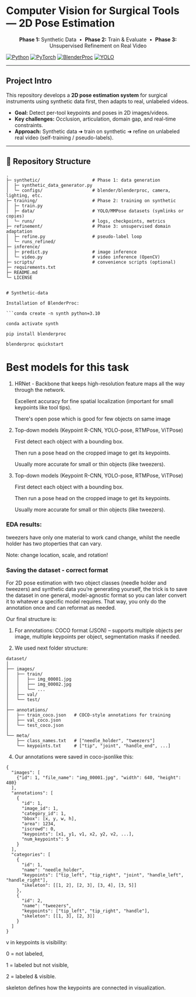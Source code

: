 # Computer Vision for Surgical Tools — 2D Pose Estimation

<p align="center">
  <b>Phase 1:</b> Synthetic Data &nbsp;•&nbsp;
  <b>Phase 2:</b> Train & Evaluate &nbsp;•&nbsp;
  <b>Phase 3:</b> Unsupervised Refinement on Real Video
</p>

[![Python](https://img.shields.io/badge/Python-3.10+-blue.svg)]()
[![PyTorch](https://img.shields.io/badge/PyTorch-✔-orange.svg)]()
[![BlenderProc](https://img.shields.io/badge/BlenderProc-✔-brightgreen.svg)]()
[![YOLO](https://img.shields.io/badge/YOLOv8-pose-success.svg)]()

---

## Project Intro

This repository develops a **2D pose estimation system** for surgical instruments using synthetic data first, then adapts to real, unlabeled videos.

- **Goal:** Detect per-tool keypoints and poses in 2D images/videos.
- **Key challenges:** Occlusion, articulation, domain gap, and real-time constraints.
- **Approach:** Synthetic data ➜ train on synthetic ➜ refine on unlabeled real video (self-training / pseudo-labels).

---

## 📁 Repository Structure
```text
.
├─ synthetic/                    # Phase 1: data generation
│  ├─ synthetic_data_generator.py
│  └─ configs/                   # blender/blenderproc, camera, lighting, etc.
├─ training/                     # Phase 2: training on synthetic
│  ├─ train.py
│  ├─ data/                      # YOLO/MMPose datasets (symlinks or copies)
│  └─ runs/                      # logs, checkpoints, metrics
├─ refinement/                   # Phase 3: unsupervised domain adaptation
│  ├─ refine.py                  # pseudo-label loop
│  └─ runs_refined/
├─ inference/
│  ├─ predict.py                 # image inference
│  └─ video.py                   # video inference (OpenCV)
├─ scripts/                      # convenience scripts (optional)
├─ requirements.txt
├─ README.md
└─ LICENSE


# Synthetic-data

Installation of BlenderProc: 

```conda create -n synth python=3.10

conda activate synth

pip install blenderproc

blenderproc quickstart
```
# Best models for this task
1.  HRNet - Backbone that keeps high-resolution feature maps all the way through the network.

    Excellent accuracy for fine spatial localization (important for small keypoints like tool tips).

    There's open pose which is good for few objects on same image 

2. Top-down models (Keypoint R-CNN, YOLO-pose, RTMPose, ViTPose)

    First detect each object with a bounding box.

    Then run a pose head on the cropped image to get its keypoints.

    Usually more accurate for small or thin objects (like tweezers).

3.  Top-down models (Keypoint R-CNN, YOLO-pose, RTMPose, ViTPose)

    First detect each object with a bounding box.

    Then run a pose head on the cropped image to get its keypoints.

    Usually more accurate for small or thin objects (like tweezers).

### EDA results:
tweezers have only one material to work cand change, whilst the needle holder has two ptoperties that can vary.


Note: change location, scale, and rotation!


### Saving the dataset - correct format
For 2D pose estimation with two object classes (needle holder and tweezers) and synthetic data you’re generating yourself, the trick is to save the dataset in one general, model-agnostic format so you can later convert it to whatever a specific model requires.
That way, you only do the annotation once and can reformat as needed.

Our final structure is: 
1. For annotations: COCO format (JSON) – supports multiple objects per image, multiple keypoints per object, segmentation masks if needed.

2. We used next folder structure:
```
dataset/
│
├── images/
│   ├── train/
│   │   ├── img_00001.jpg
│   │   ├── img_00002.jpg
│   │   └── ...
│   ├── val/
│   └── test/
│
├── annotations/
│   ├── train_coco.json   # COCO-style annotations for training
│   ├── val_coco.json
│   └── test_coco.json
│
└── meta/
    ├── class_names.txt   # ["needle_holder", "tweezers"]
    └── keypoints.txt     # ["tip", "joint", "handle_end", ...]
```

4. Our annotations were saved in coco-jsonlike this: 
```
{
  "images": [
    {"id": 1, "file_name": "img_00001.jpg", "width": 640, "height": 480}
  ],
  "annotations": [
    {
      "id": 1,
      "image_id": 1,
      "category_id": 1,
      "bbox": [x, y, w, h],
      "area": 1234,
      "iscrowd": 0,
      "keypoints": [x1, y1, v1, x2, y2, v2, ...], 
      "num_keypoints": 5
    }
  ],
  "categories": [
    {
      "id": 1,
      "name": "needle_holder",
      "keypoints": ["tip_left", "tip_right", "joint", "handle_left", "handle_right"],
      "skeleton": [[1, 2], [2, 3], [3, 4], [3, 5]]
    },
    {
      "id": 2,
      "name": "tweezers",
      "keypoints": ["tip_left", "tip_right", "handle"],
      "skeleton": [[1, 3], [2, 3]]
    }
  ]
}
```

v in keypoints is visibility:

0 = not labeled,

1 = labeled but not visible,

2 = labeled & visible.

skeleton defines how the keypoints are connected in visualization.
